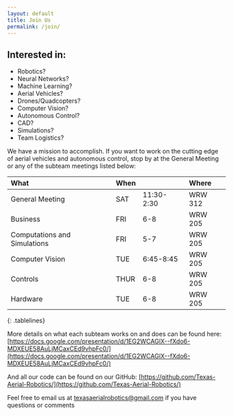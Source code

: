 ```yaml
---
layout: default
title: Join Us
permalink: /join/
---
```


<style>
.tablelines table, .tablelines td, .tablelines th {
    padding: 1%;
}
</style>

## Interested in:
- Robotics?
- Neural Networks?
- Machine Learning?
- Aerial Vehicles?
- Drones/Quadcopters?
- Computer Vision?
- Autonomous Control?
- CAD?
- Simulations?
- Team Logistics?


We have a mission to accomplish. If you want to work on the cutting edge of aerial vehicles and autonomous control, stop by at the General Meeting or any of the subteam meetings listed below:


| What                         | When |            | Where   |
|:---------------------------- |:---- |:---------- |:------- |
| General Meeting              | SAT  | 11:30-2:30 | WRW 312 |
| Business                     | FRI  | 6-8        | WRW 205 |
| Computations and Simulations | FRI  | 5-7        | WRW 205 |
| Computer Vision              | TUE  | 6:45-8:45  | WRW 205 |
| Controls                     | THUR | 6-8        | WRW 205 |
| Hardware                     | TUE  | 6-8        | WRW 205 |
{: .tablelines}


More details on what each subteam works on and does can be found here: [https://docs.google.com/presentation/d/1EG2WCAGlX--fXdo6-MDXEUE58AuLjMCaxCEd9vhpFc0/](https://docs.google.com/presentation/d/1EG2WCAGlX--fXdo6-MDXEUE58AuLjMCaxCEd9vhpFc0/)

And all our code can be found on our GitHub: [https://github.com/Texas-Aerial-Robotics/](https://github.com/Texas-Aerial-Robotics/)


Feel free to email us at [texasaerialrobotics@gmail.com](mailto:texasaerialrobotics@gmail.com) if you have questions or comments
